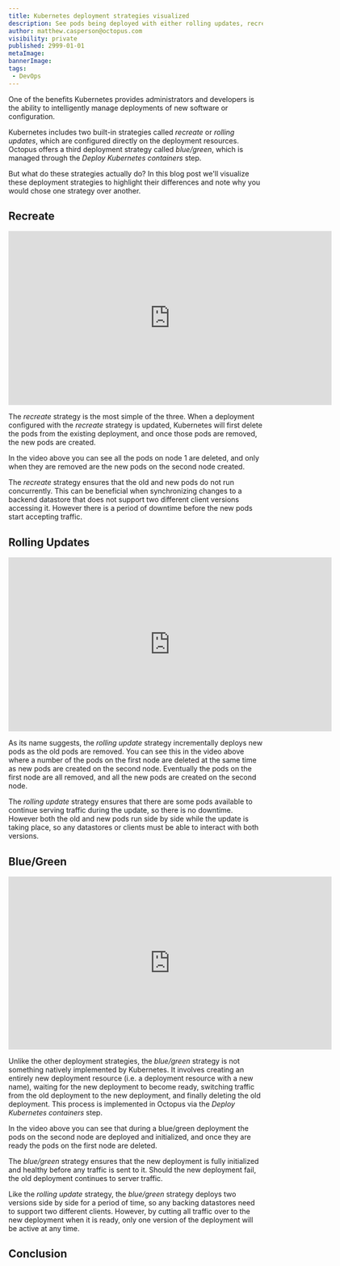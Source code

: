 ```yaml
---
title: Kubernetes deployment strategies visualized
description: See pods being deployed with either rolling updates, recreates or blue/green deployments.
author: matthew.casperson@octopus.com
visibility: private
published: 2999-01-01
metaImage:
bannerImage:
tags:
 - DevOps
---
```


One of the benefits Kubernetes provides administrators and developers is the ability to intelligently manage deployments of new software or configuration.

Kubernetes includes two built-in strategies called *recreate* or *rolling updates*, which are configured directly on the deployment resources. Octopus offers a third deployment strategy called *blue/green*, which is managed through the *Deploy Kubernetes containers* step.

But what do these strategies actually do? In this blog post we'll visualize these deployment strategies to highlight their differences and note why you would chose one strategy over another.

## Recreate

<iframe src="https://fast.wistia.net/embed/iframe/1naw15ylem" title="recreate Video" allowtransparency="true" frameborder="0" scrolling="no" class="wistia_embed" name="wistia_embed" allowfullscreen mozallowfullscreen webkitallowfullscreen oallowfullscreen msallowfullscreen width="640" height="344"></iframe>
<script src="https://fast.wistia.net/assets/external/E-v1.js" async></script>

The *recreate* strategy is the most simple of the three. When a deployment configured with the *recreate* strategy is updated, Kubernetes will first delete the pods from the existing deployment, and once those pods are removed, the new pods are created.

In the video above you can see all the pods on node 1 are deleted, and only when they are removed are the new pods on the second node created.

The *recreate* strategy ensures that the old and new pods do not run concurrently. This can be beneficial when synchronizing changes to a backend datastore that does not support two different client versions accessing it. However there is a period of downtime before the new pods start accepting traffic.

## Rolling Updates

<iframe src="https://fast.wistia.net/embed/iframe/5p253x9845" title="rollingupdate Video" allowtransparency="true" frameborder="0" scrolling="no" class="wistia_embed" name="wistia_embed" allowfullscreen mozallowfullscreen webkitallowfullscreen oallowfullscreen msallowfullscreen width="640" height="344"></iframe>
<script src="https://fast.wistia.net/assets/external/E-v1.js" async></script>

As its name suggests, the *rolling update* strategy incrementally deploys new pods as the old pods are removed. You can see this in the video above where a number of the pods on the first node are deleted at the same time as new pods are created on the second node. Eventually the pods on the first node are all removed, and all the new pods are created on the second node.

The *rolling update* strategy ensures that there are some pods available to continue serving traffic during the update, so there is no downtime. However both the old and new pods run side by side while the update is taking place, so any datastores or clients must be able to interact with both versions.

## Blue/Green

<iframe src="https://fast.wistia.net/embed/iframe/445p3d8nyb" title="bluegreen Video" allowtransparency="true" frameborder="0" scrolling="no" class="wistia_embed" name="wistia_embed" allowfullscreen mozallowfullscreen webkitallowfullscreen oallowfullscreen msallowfullscreen width="640" height="342"></iframe>
<script src="https://fast.wistia.net/assets/external/E-v1.js" async></script>

Unlike the other deployment strategies, the *blue/green* strategy is not something natively implemented by Kubernetes. It involves creating an entirely new deployment resource (i.e. a deployment resource with a new name), waiting for the new deployment to become ready, switching traffic from the old deployment to the new deployment, and finally deleting the old deployment. This process is implemented in Octopus via the *Deploy Kubernetes containers* step.

In the video above you can see that during a blue/green deployment the pods on the second node are deployed and initialized, and once they are ready the pods on the first node are deleted.

The *blue/green* strategy ensures that the new deployment is fully initialized and healthy before any traffic is sent to it. Should the new deployment fail, the old deployment continues to server traffic.

Like the *rolling update* strategy, the *blue/green* strategy deploys two versions side by side for a period of time, so any backing datastores need to support two different clients. However, by cutting all traffic over to the new deployment when it is ready, only one version of the deployment will be active at any time.

## Conclusion
